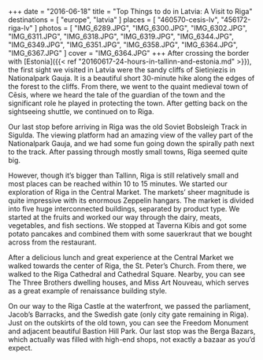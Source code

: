 +++
date    = "2016-06-18"
title   = "Top Things to do in Latvia: A Visit to Riga"
destinations = [ "europe", "latvia" ]
places  = [ "460570-cesis-lv", "456172-riga-lv" ]
photos  = [
  "IMG_6289.JPG", "IMG_6300.JPG", "IMG_6302.JPG", "IMG_6311.JPG", "IMG_6318.JPG",
  "IMG_6319.JPG", "IMG_6344.JPG", "IMG_6349.JPG", "IMG_6351.JPG", "IMG_6358.JPG",
  "IMG_6364.JPG", "IMG_6367.JPG"
]
cover = "IMG_6364.JPG"
+++
After crossing the border with [Estonia]({{< ref "20160617-24-hours-in-tallinn-and-estonia.md" >}}), the first sight we visited in Latvia were the sandy cliffs of Sietiņiezis in Nationalpark Gauja. It is a beautiful short 30-minute hike along the edges of the forest to the cliffs. From there, we went to the quaint medieval town of Cēsis, where we heard the tale of the guardian of the town and the significant role he played in protecting the town. After getting back on the sightseeing shuttle, we continued on to Riga.
<!--more-->
Our last stop before arriving in Riga was the old Soviet Bobsleigh Track in Sigulda. The viewing platform had an amazing view of the valley part of the Nationalpark Gauja, and we had some fun going down the spirally path next to the track. After passing through mostly small towns, Riga seemed quite big.

However, though it’s bigger than Tallinn, Riga is still relatively small and most places can be reached within 10 to 15 minutes. We started our exploration of Riga in the Central Market. The markets’ sheer magnitude is quite impressive with its enormous Zeppelin hangars. The market is divided into five huge interconnected buildings, separated by product type. We started at the fruits and worked our way through the dairy, meats, vegetables, and fish sections. We stopped at Taverna Kibis and got some potato pancakes and combined them with some sauerkraut that we bought across from the restaurant.

After a delicious lunch and great experience at the Central Market we walked towards the center of Riga, the St. Peter’s Church. From there, we walked to the Riga Cathedral and Cathedral Square. Nearby, you can see The Three Brothers dwelling houses, and Miss Art Nouveau, which serves as a great example of renaissance building style.

On our way to the Riga Castle at the waterfront, we passed the parliament, Jacob’s Barracks, and the Swedish gate (only city gate remaining in Riga). Just on the outskirts of the old town, you can see the Freedom Monument and adjacent beautiful Bastion Hill Park. Our last stop was the Berga Bazars, which actually was filled with high-end shops, not exactly a bazaar as you’d expect.